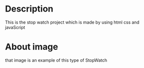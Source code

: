 # Description 
This is the stop watch project which is made by using html css and javaScript

# About image
that image is an example of this type of StopWatch